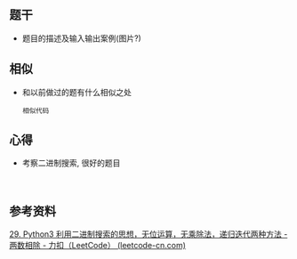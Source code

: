 ## 题干

* 题目的描述及输入输出案例(图片?)



## 相似

* 和以前做过的题有什么相似之处

  ```
  相似代码
  ```

  

## 心得

* 考察二进制搜索, 很好的题目

​	



## 参考资料

[29. Python3 利用二进制搜索的思想，无位运算，无乘除法，递归迭代两种方法 - 两数相除 - 力扣（LeetCode） (leetcode-cn.com)](https://leetcode-cn.com/problems/divide-two-integers/solution/29-python3-li-yong-er-jin-zhi-sou-suo-de-si-xiang-/)